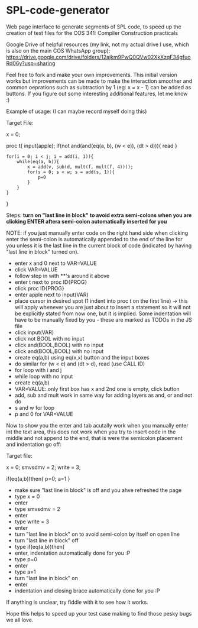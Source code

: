 # SPL-code-generator
Web page interface to generate segments of SPL code, to speed up the creation of test files for the COS 341: Compiler Construction practicals

Google Drive of helpful resources (my link, not my actual drive I use, which is also on the main COS WhatsApp group): https://drive.google.com/drive/folders/12ajkm9PwQ0QVw02XkXzqF34gfuoRd06y?usp=sharing

Feel free to fork and make your own improvements. This initial version works but improvements can be made to make the interaction smoother and common oeprations such as subtraction by 1 (eg: x = x - 1) can be added as buttons. If you figure out some interesting additional features, let me know :)

Example of usage: (I can maybe record myself doing this)

Target File:

x = 0;

proc t{
	input(apple);
	if(not and(and(eq(a, b), (w < e)), (dt > d))){
		read
	}
	
	for(i = 0; i < j; i = add(i, 1)){
		while(eq(a, b)){
			x = add(v, sub(d, mult(f, mult(f, 4))));
			for(s = 0; s < w; s = add(s, 1)){
				p=0
			}
		}
	}
}

Steps: **turn on "last line in block" to avoid extra semi-colons when you are clicking ENTER aftera semi-colon automatically inserted for you**

NOTE: if you just manually enter code on the right hand side when clicking enter the semi-colon is automatically appended to the end of the line for you unless it is the last line in the current block of code (indicated by having "last line in block" turned on).

- enter x and 0 next to VAR=VALUE
- click VAR=VALUE
- follow step in with **'s around it above
- enter t next to proc ID{PROG}
- click proc ID{PROG}
- enter apple next to input(VAR)
- place cursor in desired spot (1 indent into proc t on the first line) -> this will apply whenever you are just about to insert a statement so it will not be explicitly stated from now one, but it is implied. Some indentation will have to be manually fixed by you - these are marked as TODOs in the JS file
- click input(VAR)
- click not BOOL with no input
- click and(BOOL,BOOL) with no input
- click and(BOOL,BOOL) with no input
- create eq(a,b) using eq(x,x) button and the input boxes
- do similar for (w < e) and (dt > d), read (use CALL ID)
- for loop with i and j
- while loop with no input
- create eq(a,b)
- VAR=VALUE: only first box has x and 2nd one is empty, click button
- add, sub and mult work in same way for adding layers as and, or and not do
- s and w for loop
- p and 0 for VAR=VALUE

Now to show you the enter and tab acutally work when you manually enter int the text area, this does not work when you try to insert code in the middle and not append to the end, that is were the semicolon placement and indentation go off:

Target file:

x = 0;
smvsdmv = 2;
write = 3;

if(eq(a,b))then{
	p=0;
	a=1
}

- make sure "last line in block" is off and you ahve refreshed the page
- type x = 0
- enter
- type smvsdmv = 2
- enter
- type write = 3
- enter
- turn "last line in block" on to avoid semi-colon by itself on open line
- turn "last line in block" off
- type if(eq(a,b))then{
- enter, indentation automatically done for you :P
- type p=0
- enter
- type a=1
- turn "last line in block" on
- enter
- indentation and closing brace automatically done for you :P

If anything is unclear, try fiddle with it to see how it works.

Hope this helps to speed up your test case making to find those pesky bugs we all love.
